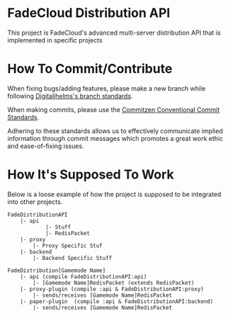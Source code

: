 # FadeCloud Distribution API

This project is FadeCloud's advanced multi-server distribution API that is implemented in specific projects

# How To Commit/Contribute

When fixing bugs/adding features, please make a new branch while following [Digitaljhelms's branch standards](https://gist.github.com/digitaljhelms/4287848).

When making commits, please use the [Commitzen Conventional Commit Standards](https://github.com/commitizen/conventional-commit-types/blob/master/index.json).

Adhering to these standards allows us to effectively communicate implied information through commit messages which promotes
a great work ethic and ease-of-fixing issues.

# How It's Supposed To Work

Below is a loose example of how the project is supposed to be integrated into other projects.
```
FadeDistributionAPI
    |- api
            |- Stuff
            |- RedisPacket
    |- proxy
        |- Proxy Specific Stuf
    |- backend
        |- Backend Specific Stuff

FadeDistribution[Gamemode Name]
    |- api (compile FadeDistributionAPI:api)
        |- [Gamemode Name]RedisPacket (extends RedisPacket)
    |- proxy-plugin (compile :api & FadeDistributionAPI:proxy)
        |- sends/receives [Gamemode Name]RedisPacket
    |- paper-plugin  (compile :api & FadeDistributionAPI:backend)
        |- sends/receives [Gamemode Name]RedisPacket
```